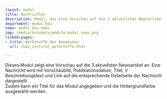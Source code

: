 ```yaml
---
layout: modul
title: Nachrichten
description: Modul, das eine Vorschau auf die 3 aktuellsten Newsartikel in einer vierspaltigen Ansicht anzeigt.
department: modul_bau
name: modul-bau-news
img: /media/konzepte/module/modul_news.png
linked-pages:
- title: Werkstoffe des Bauwesens
  url: /bau_institut_werkstoffe.html

---
```


Dieses Modul zeigt eine Vorschau auf die 3 aktuellsten Newsartikel an. 
Eine Nachricht wird mit Vorschaubild, Publikationsdatum, Titel, V Beschreibungstext und Link auf die entsprechende Detailseite der Nachricht dargestellt.<br>
Zudem kann ein Titel für das Modul angegeben und die Hintergrundfarbe ausgewählt werden.
